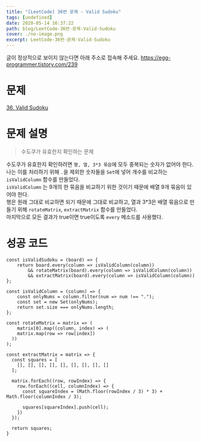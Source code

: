 ```yaml
---
title: "[LeetCode] 36번 문제 - Valid Sudoku"
tags: [undefined]
date: 2020-05-14 16:37:22
path: blog/LeetCode-36번-문제-Valid-Sudoku
cover: ./no-image.png
excerpt: LeetCode-36번-문제-Valid-Sudoku
---
```

글이 정상적으로 보이지 않는다면 아래 주소로 접속해 주세요.
https://egg-programmer.tistory.com/239
# 문제

[36. Valid Sudoku](https://leetcode.com/problems/valid-sudoku/submissions/)

# 문제 설명

>  
> 수도쿠가 유효한지 확인하는 문제 
> 

수도쿠가 유효한지 확인하려면 `` 행, 열, 3*3 묶음 ``에 모두 중복되는 숫자가 없어야 한다.  
나는 이를 처리하기 위해 `` . ``을 제외한 숫자들을 `` Set ``에 넣어 개수를 비교하는 `` isValidColumn `` 함수를 만들었다.  
`` isValidColumn `` 는 9개의 한 묶음을 비교하기 위한 것이기 때문에 배열 9개 묶음이 있어야 한다.  
행은 원래 그대로 비교하면 되기 때문에 그대로 비교하고, 열과 3\*3은 배열 묶음으로 만들기 위해 `` rotateMatrix ``, `` extractMatrix `` 함수를 만들었다.  
마지막으로 모든 결과가 true이면 true이도록 `` every `` 메소드를 사용했다. 

# 성공 코드

<pre><code class="language-js">const isValidSudoku = (board) =&gt; {
    return board.every(column =&gt; isValidColumn(column))
        &amp;&amp; rotateMatrix(board).every(column =&gt; isValidColumn(column))
        &amp;&amp; extractMatrix(board).every(column =&gt; isValidColumn(column))  
};

const isValidColumn = (column) =&gt; {
    const onlyNums = column.filter(num =&gt; num !== ".");
    const set = new Set(onlyNums);
    return set.size === onlyNums.length;
};

const rotateMatrix = matrix =&gt; (
    matrix[0].map((column, index) =&gt; (
    matrix.map(row =&gt; row[index])
  ))
);

const extractMatrix = matrix =&gt; {
  const squares = [
    [], [], [], [], [], [], [], [], []
  ];

  matrix.forEach((row, rowIndex) =&gt; {
    row.forEach((cell, columnIndex) =&gt; {
      const squareIndex = (Math.floor(rowIndex / 3) * 3) + Math.floor(columnIndex / 3);

      squares[squareIndex].push(cell);
    })
  });

  return squares;
}</code></pre>